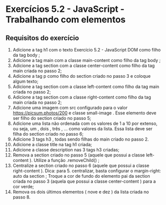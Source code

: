 # Exercícios 5.2 - JavaScript - Trabalhando com elementos

## Requisitos do exercício

1. Adicione a tag h1 com o texto Exercício 5.2 - JavaScript DOM como filho da tag body ;
2. Adicione a tag main com a classe main-content como filho da tag body ;
3. Adicione a tag section com a classe center-content como filho da tag main criada no passo 2;
4. Adicione a tag p como filho do section criado no passo 3 e coloque algum texto;
5. Adicione a tag section com a classe left-content como filho da tag main criada no passo 2;
6. Adicione a tag section com a classe right-content como filho da tag main criada no passo 2;
7. Adicione uma imagem com src configurado para o valor https://picsum.photos/200 e classe small-image . Esse elemento deve ser filho do section criado no passo 5;
8. Adicione uma lista não ordenada com os valores de 1 a 10 por extenso, ou seja, um , dois , três , ... como valores da lista. Essa lista deve ser filha do section criado no passo 6;
9. Adicione 3 tags h3 , todas sendo filhas do main criado no passo 2.
10. Adicione a classe title na tag h1 criada;
11. Adicione a classe description nas 3 tags h3 criadas;
12. Remova a section criado no passo 5 (aquele que possui a classe left-content ). Utilize a função .removeChild() ;
13. Centralize a section criado no passo 6 (aquele que possui a classe right-content ). Dica: para 5. centralizar, basta configurar o margin-right: auto da section ;
Troque a cor de fundo do elemento pai da section criada no passo 3 (aquela que possui a classe center-content ) para a cor verde;
14. Remova os dois últimos elementos ( nove e dez ) da lista criada no passo 8.